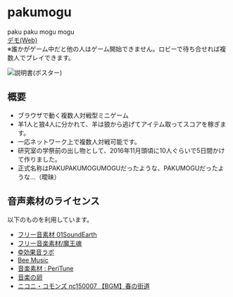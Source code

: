 # pakumogu
paku paku mogu mogu  
[デモ(Web)](http://pakumogu.johnscript.info/)  
※誰かがゲーム中だと他の人はゲーム開始できません。ロビーで待ち合せれば複数人でプレイできます。

![説明書(ポスター)](https://blog.johnscript.info/wp-content/uploads/2017/01/f9146de6f30f19a18c6fac26201f579c-712x1024.png?8979b)

## 概要
- ブラウザで動く複数人対戦型ミニゲーム
- 羊1人と狼4人に分かれて、羊は狼から逃げてアイテム取ってスコアを稼ぎます。
- 一応ネットワーク上で複数人対戦可能です。
- 研究室の学祭前の出し物として、2016年11月頭頃に10人ぐらいで5日間かけて作りました。
- 正式名称はPAKUPAKUMOGUMOGUだったような、PAKUMOGUだったような...（曖昧）

## 音声素材のライセンス
以下のものを利用しています。

- [フリー音素材 01SoundEarth](http://www.01earth.net/sound/)
- [フリー音楽素材/魔王魂](http://maoudamashii.jokersounds.com/)
- [©効果音ラボ](http://soundeffect-lab.info/)
- [Bee Music](http://beemusic.web.fc2.com/index.html)
- [音楽素材 : PeriTune](http://peritune.com/)
- [音楽の卵](http://ontama-m.com/)
- [ニコニ・コモンズ nc150007 【BGM】春の街道](https://commons.nicovideo.jp/material/nc150007)
